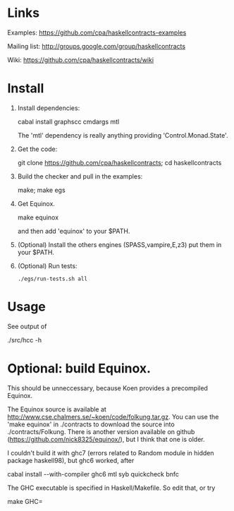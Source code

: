 # Links

Examples: https://github.com/cpa/haskellcontracts-examples

Mailing list: http://groups.google.com/group/haskellcontracts

Wiki: https://github.com/cpa/haskellcontracts/wiki

# Install

1. Install dependencies:

      cabal install graphscc cmdargs mtl

   The 'mtl' dependency is really anything providing
   'Control.Monad.State'.

1. Get the code:

      git clone https://github.com/cpa/haskellcontracts; cd haskellcontracts

1. Build the checker and pull in the examples:

      make; make egs

1. Get Equinox.

      make equinox

   and then add 'equinox' to your $PATH.

1. (Optional) Install the others engines (SPASS,vampire,E,z3) put them
in your $PATH.

1. (Optional) Run tests:

       ./egs/run-tests.sh all

# Usage

See output of

  ./src/hcc -h

# Optional: build Equinox.

This should be unneccessary, because Koen provides a precompiled
Equinox.

The Equinox source is available at
http://www.cse.chalmers.se/~koen/code/folkung.tar.gz.  You can use the
'make equinox' in ./contracts to download the source into
./contracts/Folkung.  There is another version available on github
(https://github.com/nick8325/equinox/), but I think that one is older.

I couldn't build it with ghc7 (errors related to Random module in
hidden package haskell98), but ghc6 worked, after

  cabal install --with-compiler ghc6 mtl syb quickcheck bnfc

The GHC executable is specified in Haskell/Makefile. So edit that, or
try

  make GHC=<path to ghc6>
